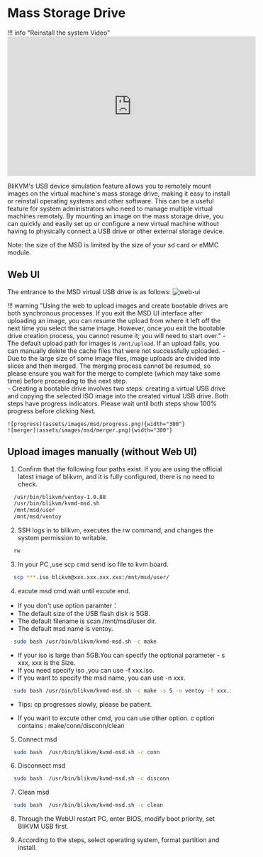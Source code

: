 # **Mass Storage Drive**

!!! info "Reinstall the system Video"
    <iframe width="560" height="315" src="https://www.youtube.com/embed/MDuS3bHsVmc" title="YouTube video player" frameborder="0" allow="accelerometer; autoplay; clipboard-write; encrypted-media; gyroscope; picture-in-picture; web-share" allowfullscreen></iframe>

BliKVM's USB device simulation feature allows you to remotely mount images on the virtual machine's mass storage drive, making it easy to install or reinstall operating systems and other software. This can be a useful feature for system administrators who need to manage multiple virtual machines remotely. By mounting an image on the mass storage drive, you can quickly and easily set up or configure a new virtual machine without having to physically connect a USB drive or other external storage device.

Note: the size of the MSD is limited by the size of your sd card or eMMC module.

## Web UI

The entrance to the MSD virtual USB drive is as follows:
![web-ui](assets/images/msd/web-ui.png)

!!! warning "Using the web to upload images and create bootable drives are both synchronous processes. If you exit the MSD UI interface after uploading an image, you can resume the upload from where it left off the next time you select the same image. However, once you exit the bootable drive creation process, you cannot resume it; you will need to start over."
    - The default upload path for images is `/mnt/upload`. If an upload fails, you can manually delete the cache files that were not successfully uploaded.
    - Due to the large size of some image files, image uploads are divided into slices and then merged. The merging process cannot be resumed, so please ensure you wait for the merge to complete (which may take some time) before proceeding to the next step.  
    - Creating a bootable drive involves two steps: creating a virtual USB drive and copying the selected ISO image into the created virtual USB drive. Both steps have progress indicators. Please wait until both steps show 100% progress before clicking Next.

    ![progress](assets/images/msd/progress.png){width="300"}
    ![merger](assets/images/msd/merger.png){width="300"}

## Upload images manually (without Web UI)

1. Confirm that the following four paths exist. If you are using the official latest image of blikvm, and it is fully configured, there is no need to check.

```bash
  /usr/bin/blikvm/ventoy-1.0.88
  /usr/bin/blikvm/kvmd-msd.sh
  /mnt/msd/user    
  /mnt/msd/ventoy
```

2. SSH logs in to blikvm, executes the rw command, and changes the system permission to writable.

```bash
  rw
```

3. In your PC ,use scp cmd send iso file to kvm board.

```bash
  scp ***.iso blikvm@xxx.xxx.xxx.xxx:/mnt/msd/user/
```

4. excute msd cmd.wait until excute end.

- If you don't use option paramter：
- The default size of the USB flash disk is 5GB.
- The default filename is scan /mnt/msd/user dir.
- The default msd name is ventoy.

```bash
  sudo bash /usr/bin/blikvm/kvmd-msd.sh -c make
```

- If your iso is large than 5GB.You can specify the optional parameter - s xxx, xxx is the Size.
- If you need specify iso ,you can use -f xxx.iso.
- If you want to specify the msd name, you can use -n xxx.

```bash
  sudo bash /usr/bin/blikvm/kvmd-msd.sh -c make -s 5 -n ventoy -f xxx.iso
```

- Tips: cp progresses slowly, please be patient.

- If you want to excute other cmd, you can use other option. c option contains :  make/conn/disconn/clean

5. Connect msd

```bash
  sudo bash  /usr/bin/blikvm/kvmd-msd.sh -c conn
```

6. Disconnect msd

```bash
  sudo bash  /usr/bin/blikvm/kvmd-msd.sh -c disconn
```

7. Clean msd

```bash
  sudo bash  /usr/bin/blikvm/kvmd-msd.sh -c clean
```

8. Through the WebUI restart PC, enter BIOS, modify boot priority, set BliKVM USB first.

9. According to the steps, select operating system, format partition and install.
